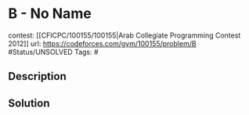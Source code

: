 # B - No Name

contest: [[CFICPC/100155/100155|Arab Collegiate Programming Contest 2012]]
url: https://codeforces.com/gym/100155/problem/B
#Status/UNSOLVED
Tags: #

## Description

## Solution


